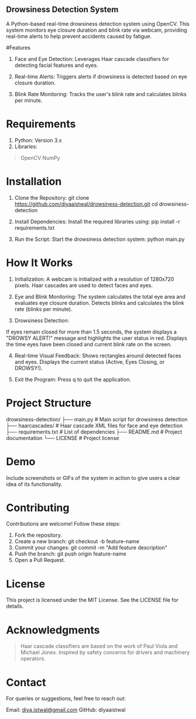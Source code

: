 ## Drowsiness Detection System

A Python-based real-time drowsiness detection system using OpenCV. This system monitors eye closure duration and blink rate via webcam, providing real-time alerts to help prevent accidents caused by fatigue.

#Features
1. Face and Eye Detection:
   Leverages Haar cascade classifiers for detecting facial features and eyes.
   
3. Real-time Alerts:
   Triggers alerts if drowsiness is detected based on eye closure duration.
   
5. Blink Rate Monitoring:
   Tracks the user's blink rate and calculates blinks per minute.
   
# Requirements
1. Python: Version 3.x
2. Libraries:
> OpenCV
> NumPy

# Installation
1. Clone the Repository:
git clone https://github.com/diyaaistwal/drowsiness-detection.git
cd drowsiness-detection

2. Install Dependencies: Install the required libraries using:
pip install -r requirements.txt

3. Run the Script: Start the drowsiness detection system:
python main.py

# How It Works
1. Initialization:
A webcam is initialized with a resolution of 1280x720 pixels.
Haar cascades are used to detect faces and eyes.

2. Eye and Blink Monitoring:
The system calculates the total eye area and evaluates eye closure duration.
Detects blinks and calculates the blink rate (blinks per minute).

3. Drowsiness Detection:

If eyes remain closed for more than 1.5 seconds, the system displays a "DROWSY ALERT!" message and highlights the user status in red.
Displays the time eyes have been closed and current blink rate on the screen.

4. Real-time Visual Feedback:
Shows rectangles around detected faces and eyes.
Displays the current status (Active, Eyes Closing, or DROWSY!).

5. Exit the Program:
Press q to quit the application.

# Project Structure

drowsiness-detection/
├── main.py                 # Main script for drowsiness detection
├── haarcascades/           # Haar cascade XML files for face and eye detection
├── requirements.txt        # List of dependencies
├── README.md               # Project documentation
└── LICENSE                 # Project license

# Demo
Include screenshots or GIFs of the system in action to give users a clear idea of its functionality.

# Contributing
Contributions are welcome! Follow these steps:

1. Fork the repository.
2. Create a new branch:
git checkout -b feature-name
3. Commit your changes:
git commit -m "Add feature description"
4. Push the branch:
git push origin feature-name
5. Open a Pull Request.

# License
This project is licensed under the MIT License. See the LICENSE file for details.

# Acknowledgments
> Haar cascade classifiers are based on the work of Paul Viola and Michael Jones.
> Inspired by safety concerns for drivers and machinery operators.

# Contact
For queries or suggestions, feel free to reach out:

Email: diya.istwal@gmail.com
GitHub: diyaaistwal

